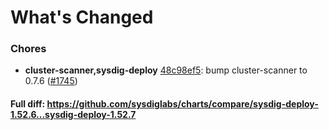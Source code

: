 # What's Changed

### Chores
- **cluster-scanner,sysdig-deploy** [48c98ef5](https://github.com/sysdiglabs/charts/commit/48c98ef5612f16572f9d8acd29e2d6527dec2523): bump cluster-scanner to 0.7.6 ([#1745](https://github.com/sysdiglabs/charts/issues/1745))
#### Full diff: https://github.com/sysdiglabs/charts/compare/sysdig-deploy-1.52.6...sysdig-deploy-1.52.7
